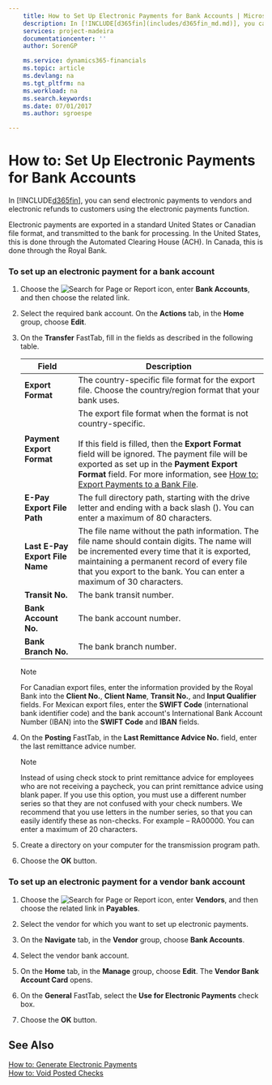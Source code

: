 ```yaml
---
    title: How to Set Up Electronic Payments for Bank Accounts | Microsoft Docs
    description: In [!INCLUDE[d365fin](includes/d365fin_md.md)], you can send electronic payments to vendors and electronic refunds to customers using the electronic payments function.
    services: project-madeira
    documentationcenter: ''
    author: SorenGP

    ms.service: dynamics365-financials
    ms.topic: article
    ms.devlang: na
    ms.tgt_pltfrm: na
    ms.workload: na
    ms.search.keywords:
    ms.date: 07/01/2017
    ms.author: sgroespe

---
```

# How to: Set Up Electronic Payments for Bank Accounts
In [!INCLUDE[d365fin](includes/d365fin_md.md)], you can send electronic payments to vendors and electronic refunds to customers using the electronic payments function.  
  
 Electronic payments are exported in a standard United States or Canadian file format, and transmitted to the bank for processing. In the United States, this is done through the Automated Clearing House (ACH). In Canada, this is done through the Royal Bank.  
  
### To set up an electronic payment for a bank account  
  
1.  Choose the ![Search for Page or Report](media/ui-search/search_small.png "Search for Page or Report icon") icon, enter  **Bank Accounts**, and then choose the related link.  
  
2.  Select the required bank account. On the **Actions** tab, in the **Home** group, choose **Edit**.  
  
3.  On the **Transfer** FastTab, fill in the fields as described in the following table.  
  
    |Field|Description|  
    |---------------------------------|---------------------------------------|  
    |**Export Format**|The country-specific file format for the export file. Choose the country/region format that your bank uses.|  
    |**Payment Export Format**|The export file format when the format is not country-specific.<br /><br /> If this field is filled, then the **Export Format** field will be ignored. The payment file will be exported as set up in the **Payment Export Format** field. For more information, see [How to: Export Payments to a Bank File](how-to-export-payments-to-a-bank-file.md).|  
    |**E-Pay Export File Path**|The full directory path, starting with the drive letter and ending with a back slash (). You can enter a maximum of 80 characters.|  
    |**Last E-Pay Export File Name**|The file name without the path information. The file name should contain digits. The name will be incremented every time that it is exported, maintaining a permanent record of every file that you export to the bank. You can enter a maximum of 30 characters.|  
    |**Transit No.**|The bank transit number.|  
    |**Bank Account No.**|The bank account number.|  
    |**Bank Branch No.**|The bank branch number.|  
  
    > [!NOTE]  
    >  For Canadian export files, enter the information provided by the Royal Bank into the **Client No.**, **Client Name**, **Transit No.**, and **Input Qualifier** fields. For Mexican export files, enter the **SWIFT Code** (international bank identifier code) and the bank account's International Bank Account Number (IBAN) into the **SWIFT Code** and **IBAN** fields.  
  
4.  On the **Posting** FastTab, in the **Last Remittance Advice No.** field, enter the last remittance advice number.  
  
    > [!NOTE]  
    >  Instead of using check stock to print remittance advice for employees who are not receiving a paycheck, you can print remittance advice using blank paper. If you use this option, you must use a different number series so that they are not confused with your check numbers. We recommend that you use letters in the number series, so that you can easily identify these as non-checks. For example – RA00000. You can enter a maximum of 20 characters.  
  
5.  Create a directory on your computer for the transmission program path.  
  
6.  Choose the **OK** button.  
  
### To set up an electronic payment for a vendor bank account  
  
1.  Choose the ![Search for Page or Report](media/ui-search/search_small.png "Search for Page or Report icon") icon, enter **Vendors**, and then choose the related link in **Payables**.  
  
2.  Select the vendor for which you want to set up electronic payments.  
  
3.  On the **Navigate** tab, in the **Vendor** group, choose **Bank Accounts**.  
  
4.  Select the vendor bank account.  
  
5.  On the **Home** tab, in the **Manage** group, choose **Edit**. The **Vendor Bank Account Card** opens.  
  
6.  On the **General** FastTab, select the **Use for Electronic Payments** check box.  
  
7.  Choose the **OK** button.  
  
## See Also  
 [How to: Generate Electronic Payments](how-to-generate-electronic-payments.md)   
 [How to: Void Posted Checks](how-to-void-posted-checks.md)